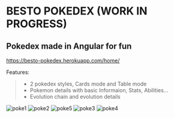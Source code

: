 # BESTO POKEDEX (WORK IN PROGRESS)

## Pokedex made in Angular for fun

https://besto-pokedex.herokuapp.com/home/

Features:
>* 2 pokedex styles, Cards mode and Table mode
>* Pokemon details with basic Informaion, Stats, Abilities...
>* Evolution chain and evolution details

 
![poke1](https://user-images.githubusercontent.com/33281277/182866449-da6fc567-c5b5-4a0f-84d1-d46b2fe1a888.PNG)
![poke2](https://user-images.githubusercontent.com/33281277/182866485-3de69309-501f-4727-9a64-5a8c73ddde87.PNG)
![poke5](https://user-images.githubusercontent.com/33281277/182867664-be63820c-2571-401d-9f9b-c6b5522abae8.PNG)
![poke3](https://user-images.githubusercontent.com/33281277/182866499-0b8df1a5-0b30-41fb-b44c-57a77a727618.PNG)
![poke4](https://user-images.githubusercontent.com/33281277/182866519-ffe6eb2d-9d45-48e2-81b2-e736f82faa39.PNG)


